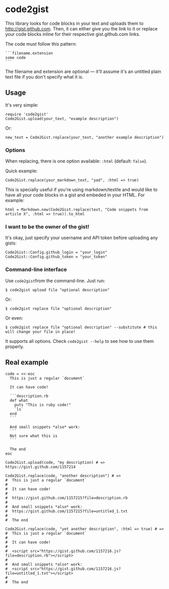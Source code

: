 # code2gist

This library looks for code blocks in your text and uploads them to
http://gist.github.com. Then, it can either give you the link to it or
replace your code blocks inline for their respective gist.github.com
links.

The code must follow this pattern:

    ```filename.extension
    some code
    ```

The filename and extension are optional — it'll assume it's an untitled plain text file if you don't specify what it is.

## Usage

It's very simple:

    require 'code2gist'
    Code2Gist.upload(your_text, "example description")

Or:

    new_text = Code2Gist.replace(your_text, "another example description")

### Options
When replacing, there is one option available: `:html` (default:
`false`).

Quick example:

    Code2Gist.replace(your_markdown_text, "yad", :html => true)

This is specially useful if you're using markdown/textile and would like
to have all your code blocks in a gist and embeded in your HTML. For
example:

    html = Markdown.new(Code2Gist.replace(text, "Code snippets from article X", :html => true)).to_html

### I want to be the owner of the gist!

It's okay, just specify your username and API token before uploading any
gists:

    Code2Gist::Config.github_login = "your_login"
    Code2Gist::Config.github_token = "your_token"

### Command-line interface

Use `code2gist`from the command-line. Just run:

    $ code2gist upload file "optional description"

Or:

    $ code2gist replace file "optional description"

Or even:

    $ code2gist replace file "optional description" --substitute # this will change your file in place!

It supports all options. Check `code2gist --help` to see how to use them
properly.

## Real example

    code = <<-eoc
      This is just a regular `document`

      It can have code!

      ```description.rb
      def what
        puts "This is ruby code!"
        `ls`
      end
      ```

      And small snippets *also* work:
      ```
      Not sure what this is
      ```

      The end
    eoc

    Code2Gist.upload(code, "my description) # => https://gist.github.com/1157214

    Code2Gist.replace(code, "another description") # =>
    #  This is just a regular `document`
    #
    #  It can have code!
    #
    #  https://gist.github.com/1157215?file=description.rb
    #
    #  And small snippets *also* work:
    #  https://gist.github.com/1157215?file=untitled_1.txt
    #
    #  The end

    Code2Gist.replace(code, "yet another description", :html => true) # =>
    #  This is just a regular `document`
    #
    #  It can have code!
    #
    #  <script src="https://gist.github.com/1157216.js?file=description.rb"></script>
    #
    #  And small snippets *also* work:
    #  <script src="https://gist.github.com/1157216.js?file=untitled_1.txt"></script>
    #
    #  The end

